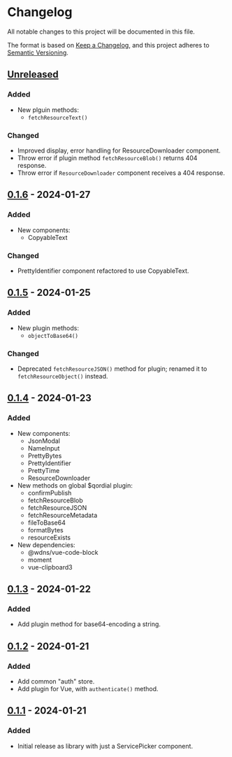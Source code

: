 # Changelog

All notable changes to this project will be documented in this file.

The format is based on [Keep a Changelog](https://keepachangelog.com/en/1.1.0/),
and this project adheres to [Semantic Versioning](https://semver.org/spec/v2.0.0.html).

## [Unreleased]

### Added

- New plguin methods:
  - `fetchResourceText()`

### Changed

- Improved display, error handling for ResourceDownloader component.
- Throw error if plugin method `fetchResourceBlob()` returns 404 response.
- Throw error if `ResourceDownloader` component receives a 404 response.

## [0.1.6] - 2024-01-27

### Added

- New components:
  - CopyableText

### Changed

- PrettyIdentifier component refactored to use CopyableText.

## [0.1.5] - 2024-01-25

### Added

- New plugin methods:
  - `objectToBase64()`

### Changed

- Deprecated `fetchResourceJSON()` method for plugin; renamed it to
  `fetchResourceObject()` instead.

## [0.1.4] - 2024-01-23

### Added

- New components:
  - JsonModal
  - NameInput
  - PrettyBytes
  - PrettyIdentifier
  - PrettyTime
  - ResourceDownloader
- New methods on global $qordial plugin:
  - confirmPublish
  - fetchResourceBlob
  - fetchResourceJSON
  - fetchResourceMetadata
  - fileToBase64
  - formatBytes
  - resourceExists
- New dependencies:
  - @wdns/vue-code-block
  - moment
  - vue-clipboard3

## [0.1.3] - 2024-01-22

### Added

- Add plugin method for base64-encoding a string.

## [0.1.2] - 2024-01-21

### Added

- Add common "auth" store.
- Add plugin for Vue, with `authenticate()` method.

## [0.1.1] - 2024-01-21

### Added

- Initial release as library with just a ServicePicker component.

[unreleased]: https://github.com/lgedgar/qordial/compare/v0.1.6...HEAD
[0.1.6]: https://github.com/lgedgar/qordial/compare/v0.1.6...v0.1.5
[0.1.5]: https://github.com/lgedgar/qordial/compare/v0.1.5...v0.1.4
[0.1.4]: https://github.com/lgedgar/qordial/compare/v0.1.4...v0.1.3
[0.1.3]: https://github.com/lgedgar/qordial/compare/v0.1.3...v0.1.2
[0.1.2]: https://github.com/lgedgar/qordial/compare/v0.1.2...v0.1.1
[0.1.1]: https://github.com/lgedgar/qordial/releases/tag/v0.1.1
